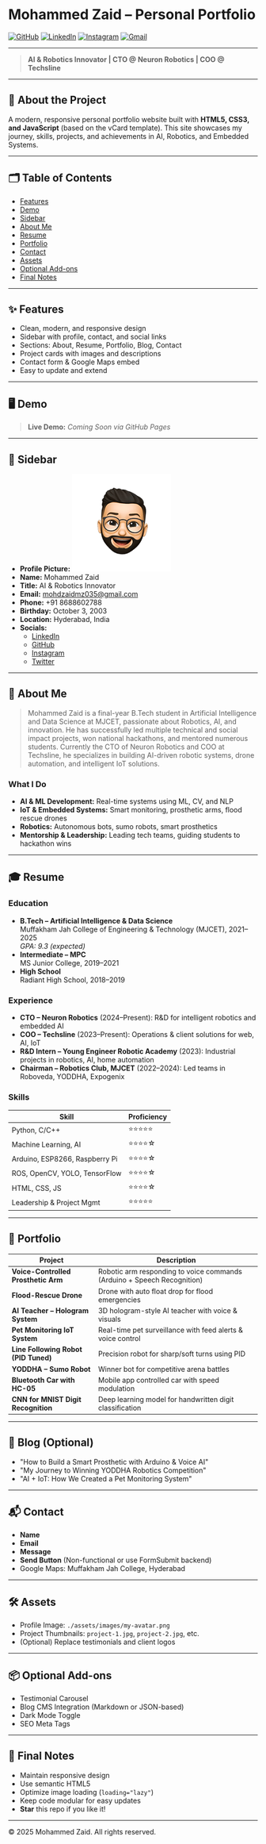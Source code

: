 # Mohammed Zaid – Personal Portfolio

[![GitHub](https://img.shields.io/badge/GitHub-zaid--tech-181717?style=flat&logo=github)](https://github.com/zaid-tech)
[![LinkedIn](https://img.shields.io/badge/LinkedIn-mohammedzaid-blue?style=flat&logo=linkedin)](https://linkedin.com/in/mohammedzaid)
[![Instagram](https://img.shields.io/badge/Instagram-_zaid.03_-E4405F?style=flat&logo=instagram)](https://instagram.com/_zaid.03_)
[![Gmail](https://img.shields.io/badge/Email-mohdzaidmz035@gmail.com-D14836?style=flat&logo=gmail)](mailto:mohdzaidmz035@gmail.com)

---

> **AI & Robotics Innovator | CTO @ Neuron Robotics | COO @ Techsline**

---

## 🚀 About the Project

A modern, responsive personal portfolio website built with **HTML5, CSS3, and JavaScript** (based on the vCard template). This site showcases my journey, skills, projects, and achievements in AI, Robotics, and Embedded Systems.

---

## 🗂️ Table of Contents
- [Features](#features)
- [Demo](#demo)
- [Sidebar](#sidebar)
- [About Me](#about-me)
- [Resume](#resume)
- [Portfolio](#portfolio)
- [Contact](#contact)
- [Assets](#assets)
- [Optional Add-ons](#optional-add-ons)
- [Final Notes](#final-notes)

---

## ✨ Features
- Clean, modern, and responsive design
- Sidebar with profile, contact, and social links
- Sections: About, Resume, Portfolio, Blog, Contact
- Project cards with images and descriptions
- Contact form & Google Maps embed
- Easy to update and extend

---

## 🖥️ Demo

> **Live Demo:** _Coming Soon via GitHub Pages_

---

## 📄 Sidebar
- **Profile Picture:** ![Profile](./assets/images/my-avatar.png)
- **Name:** Mohammed Zaid
- **Title:** AI & Robotics Innovator
- **Email:** [mohdzaidmz035@gmail.com](mailto:mohdzaidmz035@gmail.com)
- **Phone:** +91 8688602788
- **Birthday:** October 3, 2003
- **Location:** Hyderabad, India
- **Socials:**
  - [LinkedIn](https://linkedin.com/in/mohammedzaid)
  - [GitHub](https://github.com/zaid-tech)
  - [Instagram](https://instagram.com/_zaid.03_)
  - [Twitter](https://twitter.com/zaid_ai_ds)

---

## 👤 About Me

> Mohammed Zaid is a final-year B.Tech student in Artificial Intelligence and Data Science at MJCET, passionate about Robotics, AI, and innovation. He has successfully led multiple technical and social impact projects, won national hackathons, and mentored numerous students. Currently the CTO of Neuron Robotics and COO at Techsline, he specializes in building AI-driven robotic systems, drone automation, and intelligent IoT solutions.

### What I Do
- **AI & ML Development:** Real-time systems using ML, CV, and NLP
- **IoT & Embedded Systems:** Smart monitoring, prosthetic arms, flood rescue drones
- **Robotics:** Autonomous bots, sumo robots, smart prosthetics
- **Mentorship & Leadership:** Leading tech teams, guiding students to hackathon wins

---

## 🎓 Resume

### Education
- **B.Tech – Artificial Intelligence & Data Science**  
  Muffakham Jah College of Engineering & Technology (MJCET), 2021–2025  
  _GPA: 9.3 (expected)_
- **Intermediate – MPC**  
  MS Junior College, 2019–2021
- **High School**  
  Radiant High School, 2018–2019

### Experience
- **CTO – Neuron Robotics** (2024–Present): R&D for intelligent robotics and embedded AI
- **COO – Techsline** (2023–Present): Operations & client solutions for web, AI, IoT
- **R&D Intern – Young Engineer Robotic Academy** (2023): Industrial projects in robotics, AI, home automation
- **Chairman – Robotics Club, MJCET** (2022–2024): Led teams in Roboveda, YODDHA, Expogenix

### Skills
| Skill                          | Proficiency |
| ------------------------------ | ----------- |
| Python, C/C++                  | ⭐⭐⭐⭐⭐       |
| Machine Learning, AI           | ⭐⭐⭐⭐☆       |
| Arduino, ESP8266, Raspberry Pi | ⭐⭐⭐⭐☆       |
| ROS, OpenCV, YOLO, TensorFlow  | ⭐⭐⭐⭐☆       |
| HTML, CSS, JS                  | ⭐⭐⭐⭐☆       |
| Leadership & Project Mgmt      | ⭐⭐⭐⭐⭐       |

---

## 💼 Portfolio

| Project | Description |
| ------- | ----------- |
| **Voice-Controlled Prosthetic Arm** | Robotic arm responding to voice commands (Arduino + Speech Recognition) |
| **Flood-Rescue Drone** | Drone with auto float drop for flood emergencies |
| **AI Teacher – Hologram System** | 3D hologram-style AI teacher with voice & visuals |
| **Pet Monitoring IoT System** | Real-time pet surveillance with feed alerts & voice control |
| **Line Following Robot (PID Tuned)** | Precision robot for sharp/soft turns using PID |
| **YODDHA – Sumo Robot** | Winner bot for competitive arena battles |
| **Bluetooth Car with HC-05** | Mobile app controlled car with speed modulation |
| **CNN for MNIST Digit Recognition** | Deep learning model for handwritten digit classification |

---

## 📝 Blog (Optional)
- "How to Build a Smart Prosthetic with Arduino & Voice AI"
- "My Journey to Winning YODDHA Robotics Competition"
- "AI + IoT: How We Created a Pet Monitoring System"

---

## 📬 Contact
- **Name**
- **Email**
- **Message**
- **Send Button** (Non-functional or use FormSubmit backend)
- Google Maps: Muffakham Jah College, Hyderabad

---

## 🛠 Assets
- Profile Image: `./assets/images/my-avatar.png`
- Project Thumbnails: `project-1.jpg`, `project-2.jpg`, etc.
- (Optional) Replace testimonials and client logos

---

## 📦 Optional Add-ons
- Testimonial Carousel
- Blog CMS Integration (Markdown or JSON-based)
- Dark Mode Toggle
- SEO Meta Tags

---

## 🧾 Final Notes
- Maintain responsive design
- Use semantic HTML5
- Optimize image loading (`loading="lazy"`)
- Keep code modular for easy updates
- **Star** this repo if you like it!

---

© 2025 Mohammed Zaid. All rights reserved.

